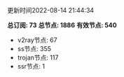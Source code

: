 更新时间2022-08-14 21:44:34

**总订阅: 73**
**总节点: 1886**
**有效节点: 540**
- v2ray节点: 67
- ss节点: 355
- trojan节点: 117
- ssr节点: 1
